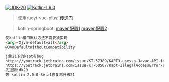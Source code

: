 [![JDK-20](https://img.shields.io/badge/JDK-20-green.svg)]()
[![Kotlin-1.9.0](https://img.shields.io/badge/Kotlin-1.9.0-green.svg)]()

> 使用ruoyi-vue-plus: [传送门](https://plus-doc.dromara.org/#/common/demo_system)

> kotlin-springboot: 
> [maven配置1](https://www.uoften.com/article/212843.html)
> [maven配置2](https://blog.csdn.net/weixin_33756418/article/details/90304544)

~~~ html
使kotlin接口默认方法不需要被实现
<arg>-Xjvm-default=all</arg>
@JvmDefaultWithoutCompatibility
~~~

~~~ html
jdk21下的kapt有bug
https://youtrack.jetbrains.com/issue/KT-57389/KAPT3-uses-a-Javac-API-for-JCImport-which-will-break-in-JDK-21
https://youtrack.jetbrains.com/issue/KT-60507/Kapt-IllegalAccessError-superclass-access-check-failed-using-java-21-toolchain
先退回jdk20
等 kotlin 2.0.0-Beta1修复再升级21
~~~
